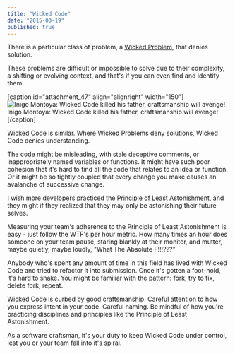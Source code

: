 ```yaml
---
title: "Wicked Code"
date: "2015-03-19"
published: true
---
```


There is a particular class of problem, a [Wicked Problem](https://codingculture.io/wp-content/uploads/2015/03/Wicked_problem), that denies solution.

These problems are difficult or impossible to solve due to their complexity, a shifting or evolving context, and that's if you can even find and identify them.

\[caption id="attachment\_47" align="alignright" width="150"\]![Inigo Montoya: Wicked Code killed his father, craftsmanship will avenge!](https://codingculture.io/wp-content/uploads/2015/03/I-do-not-think-it-means-what-you-think-it-means-150x1501.jpeg) Inigo Montoya: Wicked Code killed his father, craftsmanship will avenge!\[/caption\]

Wicked Code is similar. Where Wicked Problems deny solutions, Wicked Code denies understanding.

The code might be misleading, with stale deceptive comments, or inappropriately named variables or functions. It might have such poor cohesion that it's hard to find all the code that relates to an idea or function. Or it might be so tightly coupled that every change you make causes an avalanche of successive change.

I wish more developers practiced the [Principle of Least Astonishment](https://codingculture.io/wp-content/uploads/2015/03/wiki?PrincipleOfLeastAstonishment), and they might if they realized that they may only be astonishing their future selves.

Measuring your team's adherence to the Principle of Least Astonishment is easy - just follow the WTF's per hour metric. How many times an hour does someone on your team pause, staring blankly at their monitor, and mutter, maybe quietly, maybe loudly, "What The Absolute F!!!???"

Anybody who's spent any amount of time in this field has lived with Wicked Code and tried to refactor it into submission. Once it's gotten a foot-hold, it's hard to shake. You might be familiar with the pattern: fork, try to fix, delete fork, repeat.

Wicked Code is curbed by good craftsmanship. Careful attention to how you express intent in your code. Careful naming. Be mindful of how you're practicing disciplines and principles like the Principle of Least Astonishment.

As a software craftsman, it's your duty to keep Wicked Code under control, lest you or your team fall into it's spiral.
